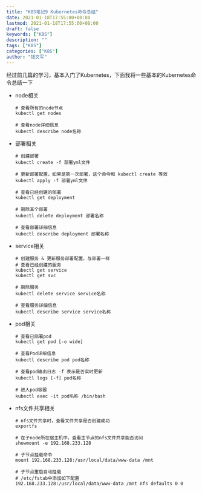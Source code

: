```yaml
---
title: "K8S笔记9 Kubernetes命令总结"
date: 2021-01-18T17:55:00+08:00
lastmod: 2021-01-18T17:55:00+08:00
draft: false
keywords: ["K8S"]
description: ""
tags: ["K8S"]
categories: ["K8S"]
author: "钱文军"
---
```


 经过前几篇的学习，基本入门了Kubernetes，下面我将一些基本的Kubernetes命令总结一下

- node相关

  ```shell
  # 查看所有的node节点
  kubectl get nodes
  
  # 查看node详细信息
  kubectl describe node名称
  ```

- 部署相关

  ```shell
  # 创建部署
  kubectl create -f 部署yml文件
  
  # 更新部署配置，如果是第一次部署，这个命令和 kubectl create 等效
  kubectl apply -f 部署yml文件
  
  # 查看已经创建的部署
  kubectl get deployment
  
  # 删除某个部署
  kubectl delete deployment 部署名称
  
  # 查看部署详细信息
  kubectl describe deployment 部署名称
  ```

- service相关
  
  ```shell
  # 创建服务 & 更新服务部署配置，与部署一样
  # 查看已经创建的服务
  kubectl get service
  kubectl get svc
  
  # 删除服务
  kubectl delete service service名称
  
  # 查看服务详细信息
  kubectl describe service service名称
  
  ```


- pod相关

  ```shell
  # 查看已部署pod
  kubectl get pod [-o wide]
  
  # 查看Pod详细信息
  kubectl describe pod pod名称
  
  # 查看pod输出日志 -f 表示是否实时更新
  kubectl logs [-f] pod名称
  
  # 进入pod容器
  kubectl exec -it pod名称 /bin/bash
  ```

- nfs文件共享相关

  ```shell
  # nfs文件共享时，查看文件共享是否创建成功
  exportfs
  
  # 在子node所在宿主机中，查看主节点的nfs文件共享能否访问
  showmount -e 192.168.233.128
  
  # 子节点挂载命令
  mount 192.168.233.128:/usr/local/data/www-data /mnt
  
  # 子节点重启自动挂载
  # /etc/fstab中添加如下配置
  192.168.233.128:/usr/local/data/www-data /mnt nfs defaults 0 0
  ```

  

